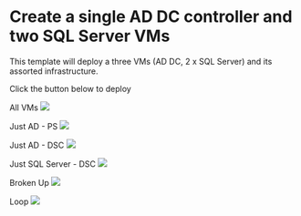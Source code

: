 # Create a single AD DC controller and two SQL Server VMs

This template will deploy a three VMs (AD DC, 2 x SQL Server) and its assorted infrastructure.

Click the button below to deploy

All VMs
<a href="https://portal.azure.com/#create/Microsoft.Template/uri/https%3A%2F%2Fraw.githubusercontent.com%2Fallanhirt%2FAzureAGLabv2%2Fmaster%2FCreateVMs.json" target="_blank">
    <img src="http://azuredeploy.net/deploybutton.png"/>
</a>

Just AD - PS
<a href="https://portal.azure.com/#create/Microsoft.Template/uri/https%3A%2F%2Fraw.githubusercontent.com%2Fallanhirt%2FAzureAGLabv2%2Fmaster%2FCreateAD.json" target="_blank">
    <img src="http://azuredeploy.net/deploybutton.png"/>
</a>

Just AD - DSC
<a href="https://portal.azure.com/#create/Microsoft.Template/uri/https%3A%2F%2Fraw.githubusercontent.com%2Fallanhirt%2FAzureAGLabv2%2Fmaster%2FCreateADDSC.json" target="_blank">
    <img src="http://azuredeploy.net/deploybutton.png"/>
</a>

Just SQL Server - DSC
<a href="https://portal.azure.com/#create/Microsoft.Template/uri/https%3A%2F%2Fraw.githubusercontent.com%2Fallanhirt%2FAzureAGLabv2%2Fmaster%2FCreateSQLVMs.json" target="_blank">
    <img src="http://azuredeploy.net/deploybutton.png"/>
</a>

Broken Up
<a href="https://portal.azure.com/#create/Microsoft.Template/uri/https%3A%2F%2Fraw.githubusercontent.com%2Fallanhirt%2FAzureAGLabv2%2Fmaster%2FBaseLab.json" target="_blank">
    <img src="http://azuredeploy.net/deploybutton.png"/>
</a>

Loop
<a href="https://portal.azure.com/#create/Microsoft.Template/uri/https%3A%2F%2Fraw.githubusercontent.com%2Fallanhirt%2FAzureAGLabv2%2Fmaster%2FCreateSQLVMsv2.json" target="_blank">
    <img src="http://azuredeploy.net/deploybutton.png"/>
</a>
